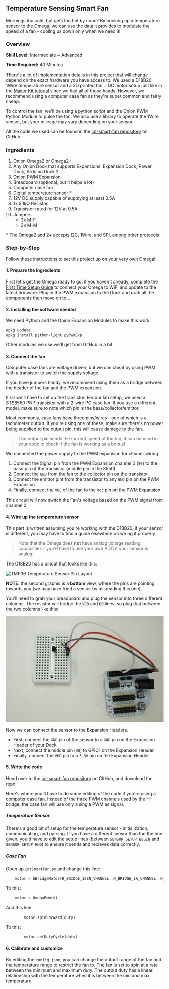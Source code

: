 <!-- comment: anything in triangle brackets is meant to be replaced with text -->
<!-- comment: see `Omega2/Projects/oled/twitter-feed.md` for an example -->

## Temperature Sensing Smart Fan

<!-- // brief intro to the project -->

<!-- // include a photo of the final result -->

Mornings too cold, but gets too hot by noon? By hooking up a temperature sensor to the Omega, we can use the data it provides to modulate the speed of a fan - cooling us down only when we need it!

<!-- // TODO: Add photo -->

### Overview

**Skill Level:** Intermediate ~ Advanced

**Time Required:** 40 Minutes

<!-- // go into some detail here about how we're going to be implementing the project //	eg. which programming language we'll be using, APIs //	include links to any api or module references -->

There's a lot of implementation details in this project that will change depend on the exact hardware you have access to. We used a D18B20 1Wire temperature sensor and a 3D printed fan + DC motor setup just like in the [Maker Kit tutorial](https://docs.onion.io/omega2-maker-kit/maker-kit-servo-h-bridge.html) since we had all of those handy. However, we recommend using a computer case fan as they're super common and fairly cheap.

To control the fan, we'll be using a python script and the Onion PWM Python Module to pulse the fan. We also use a library to operate the 1Wire sensor, but your mileage may vary depending on your sensor.

All the code we used can be found in the [iot-smart-fan repository](https://github.com/OnionIoT/iot-smart-fan) on GitHub.

### Ingredients

<!-- // a numbered list of all physical items used to make this project -->
<!-- //	all items should be linked to a place online where they can be bought -->
<!-- //	the Onion items should be linked to their corresponding Onion store page -->

1. Onion Omega2 or Omega2+
1. Any Onion Dock that supports Expansions: Expansion Dock, Power Dock, Arduino Dock 2
1. Onion PWM Expansion
1. Breadboard (optional, but it helps a lot)
1. Computer case fan
1. Digital temperature sensor *
1. 12V DC supply capable of supplying at least 0.5A
1. 1x 5.1kΩ Resistor
1. Transistor rated for 12V at 0.5A
1. Jumpers
    * 3x M-F 
    * 3x M-M


\* The Omega2 and 2+ accepts I2C, 1Wire, and SPI, among other protocols

### Step-by-Step

Follow these instructions to set this project up on your very own Omega!


#### 1. Prepare the ingredients

First let's get the Omega ready to go. if you haven't already, complete the [First Time Setup Guide](https://docs.onion.io/omega2-docs/first-time-setup.html) to connect your Omega to WiFi and update to the latest firmware. Plug in the PWM expansion to the Dock and grab all the components then move on to...


#### 2. Installing the software needed

We need Python and the Onion Expansion Modules to make this work:

```
opkg update
opkg install python-light pyPwmExp
```

Other modules we use we'll get from GitHub in a bit.

#### 3. Connect the fan

Computer case fans are voltage driven, but we can cheat by using PWM with a transistor to switch the supply voltage.

If you have jumpers handy, we recommend using them as a bridge between the header of the fan and the PWM expansion.

First we'll have to set up the transistor. For our lab setup, we used a STS8550 PNP transistor with a 2-wire PC case fan. If you use a different model, make sure to note which pin is the base/collector/emittor.

Most commonly, case fans have three pins/wires - one of which is a tachometer output. If you're using one of these, make sure there's no power being supplied to the output pin, this will cause damage to the fan.

>The output pin sends the current speed of the fan, it can be used in your code to check if the fan is working as a bonus!

We connected the power supply to the PWM expansion for cleaner wiring.

1. Connect the Signal pin from the PWM Expansion channel 0 (`S0`) to the base pin of the transistor (middle pin in the 8550)
1. Connect the `GND` from the fan to the collector pin on the transistor.
1. Connect the emittor pint from the transistor to any `GND` pin on the PWM Expansion
1. Finally, connect the `VDC` of the fan to the `Vcc` pin on the PWM Expansion

This circuit will now switch the Fan's voltage based on the PWM signal from channel 0

#### 4. Wire up the temperature sensor

This part is written assuming you're working with the D18B20, if your sensor is different, you may have to find a guide elsewhere on wiring it properly

>Note that the Omega does **not** have analog voltage reading capabilities - you'd have to use your own ADC if your sensor is analog!

The D18B20 has a pinout that looks like this:

![TMP36 Temperature Sensor Pin Layout](https://raw.githubusercontent.com/OnionIoT/Onion-Docs/master/Omega2/Kit-Guides/img/DS18B20-pin-layout.png)

**NOTE**: the second graphic is a **bottom** view, where the pins are pointing towards you (we may have fried a sensor by misreading this one).

You'll need to grab your breadboard and plug the sensor into three different columns. The resistor will bridge the `VDD` and `DQ` lines, so plug that between the two columns like this:

<!-- // TODO: temp-sensor circuit -->
![temperature sensor wired](./img/smart-fan-sensor-circuit.jpg)

Now we can connect the sensor to the Expansion Headers.

* First, connect the `GND` pin of the sensor to a `GND` pin on the Expansion Header of your Dock
* Next, connect the middle pin (`DQ`) to GPIO1 on the Expansion Header
* Finally, connect the `VDD` pin to a `3.3V` pin on the Expansion Header


#### 5. Write the code

Head over to the [iot-smart-fan repository](https://github.com/OnionIoT/iot-smart-fan) on GitHub, and download the repo.

Here's where you'll have to do some editing of the code if you're using a computer case fan. Instead of the three PWM channels used by the H-bridge, the case fan will use only a single PWM as signal. 

##### Temperature Sensor

There's a good bit of setup for the temperature sensor - initialization, communicating, and parsing. If you have a different sensor than the the one given, you'd have to edit the setup lines (between `SENSOR SETUP BEGIN` and `SENSOR SETUP END`) to ensure it sends and recieves data correctly.
##### Case Fan

Open up `iotSmartFan.py` and change this line:

``` python
    motor = hBridgeMotor(H_BRIDGE_12EN_CHANNEL, H_BRIDGE_1A_CHANNEL, H_BRIDGE_2A_CHANNEL)
```

To this:

``` python
    motor = OmegaPwm(0)
```

And this line:

``` python
        motor.spinForward(duty)
```

To this:

``` python
        motor.setDutyCycle(duty)
```


#### 6. Calibrate and customize

By editing the `config.json`, you can change the output range of the fan and the temperature range to restrict the fan to. The fan is set to spin at a rate between the minimum and maximum duty. The output duty has a linear relationship with the temperature when it is between the min and max temperature.


<!-- ### Bonus Points! -->

<!-- // one or two paragraphs (max) about something cool we did in the code -->
<!-- //	just give a brief description/overview and provide links to where they can learn more (Onion Docs, online resources, etc) -->
